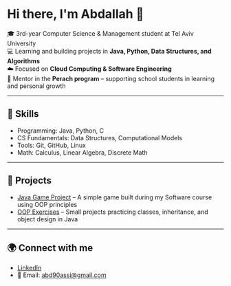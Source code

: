 # Hi there, I'm Abdallah 👋  

🎓 3rd-year Computer Science & Management student at Tel Aviv University  
💻 Learning and building projects in **Java, Python, Data Structures, and Algorithms**  
☁️ Focused on **Cloud Computing & Software Engineering**  
🤝 Mentor in the **Perach program** – supporting school students in learning and personal growth  

---

## 🚀 Skills  
- Programming: Java, Python, C  
- CS Fundamentals: Data Structures, Computational Models  
- Tools: Git, GitHub, Linux  
- Math: Calculus, Linear Algebra, Discrete Math  

---

## 📂 Projects  
- [Java Game Project](#) – A simple game built during my Software course using OOP principles  
- [OOP Exercises](#) – Small projects practicing classes, inheritance, and object design in Java  

---

## 🌍 Connect with me  
- [LinkedIn](https://linkedin.com/in/abdallhassi)  
- 📧 Email: abd90assi@gmail.com  
